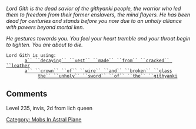*Lord Gith is the dead savior of the githyanki people, the warrior who
led them to freedom from their former enslavers, the mind flayers. He
has been dead for centuries and stands before you now due to an unholy
alliance with powers beyond mortal ken.*

*He gestures towards you. You feel your heart tremble and your throat
begin to tighten. You are about to die.*

`Lord Gith is using:`  
` `<worn on body>`      `[`a`` ``decaying`` ``vest`` ``made`` ``from`` ``cracked`` ``leather`](Decaying_Vest_Made_From_Cracked_Leather.md "wikilink")  
` `<worn on head>`      `[`a`` ``crown`` ``of`` ``wire`` ``and`` ``broken`` ``glass`](Crown_Of_Wire_And_Broken_Glass.md "wikilink")  
` `<wielded>`           `[`the`` ``unholy`` ``sword`` ``of`` ``the`` ``githyanki`](Unholy_Sword_Of_The_Githyanki.md "wikilink")

## Comments

Level 235, invis, 2d from lich queen

[Category: Mobs In Astral
Plane](Category:_Mobs_In_Astral_Plane "wikilink")
